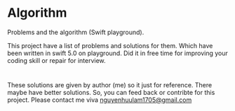 # Algorithm
Problems and the algorithm (Swift playground).

This project have a list of problems and solutions for them. Which have been written in swift 5.0 on playground.
Did it in free time for improving your coding skill or repair for interview. 
#
These solutions are given by author (me) so it just for reference. There maybe have better solutions. So, you can feed back or contribte for this project. 
Please contact me viva nguyenhuulam1705@gmail.com
